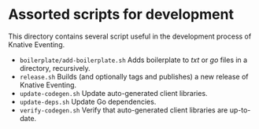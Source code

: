 # Assorted scripts for development

This directory contains several script useful in the development process of Knative Eventing.

* `boilerplate/add-boilerplate.sh` Adds boilerplate to *txt* or *go* files in a directory, recursively.
* `release.sh` Builds (and optionally tags and publishes) a new release of Knative Eventing.
* `update-codegen.sh` Update auto-generated client libraries.
* `update-deps.sh` Update Go dependencies.
* `verify-codegen.sh` Verify that auto-generated client libraries are up-to-date.
